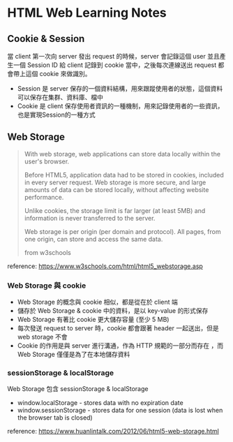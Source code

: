 # HTML Web Learning Notes

## Cookie & Session

當 client 第一次向 server 發出 request 的時候，server 會記錄這個 user 並且產生一個 Session ID 給 client 記錄到 cookie 當中，之後每次連線送出 request 都會帶上這個 cookie 來做識別。

* Session 是 server 保存的一個資料結構，用來跟蹤使用者的狀態，這個資料可以保存在集群、資料庫、檔中
* Cookie 是 client 保存使用者資訊的一種機制，用來記錄使用者的一些資訊，也是實現Session的一種方式

## Web Storage

> With web storage, web applications can store data locally within the user's browser.
>
> Before HTML5, application data had to be stored in cookies, included in every server request. Web storage is more secure, and large amounts of data can be stored locally, without affecting website performance.
>
> Unlike cookies, the storage limit is far larger (at least 5MB) and information is never transferred to the server.
>
> Web storage is per origin (per domain and protocol). All pages, from one origin, can store and access the same data.
>
> from w3schools

reference: https://www.w3schools.com/html/html5_webstorage.asp


### Web Storage 與 cookie  

* Web Storage 的概念與 cookie 相似，都是從在於 client 端
* 儲存於 Web Storage & cookie 中的資料，是以 key-value 的形式保存
* Web Storage 有著比 cookie 更大儲存容量 (至少 5 MB)
* 每次發送 request to server 時，cookie 都會跟著 header 一起送出，但是 web storage 不會
* Cookie 的作用是與 server 進行溝通，作為 HTTP 規範的一部分而存在 ，而 Web Storage 僅僅是為了在本地儲存資料


### sessionStorage & localStorage

Web Storage 包含 sessionStorage & localStorage

* window.localStorage - stores data with no expiration date
* window.sessionStorage - stores data for one session (data is lost when the browser tab is closed)

reference: https://www.huanlintalk.com/2012/06/html5-web-storage.html



